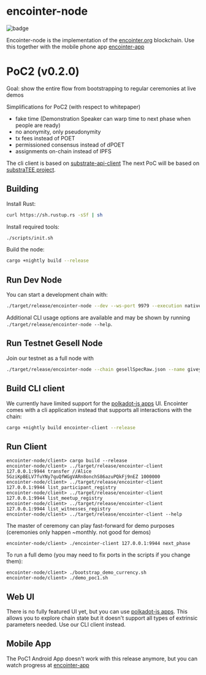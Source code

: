 # encointer-node

![badge](https://img.shields.io/badge/substrate-2.0.0-success)

Encointer-node is the implementation of the [encointer.org](https://encointer.org) blockchain.
Use this together with the mobile phone app [encointer-app](https://github.com/encointer/encointer-app) 

# PoC2 (v0.2.0)
Goal: show the entire flow from bootstrapping to regular ceremonies at live demos

Simplifications for PoC2 (with respect to whitepaper)

* fake time (Demonstration Speaker can warp time to next phase when people are ready)
* no anonymity, only pseudonymity
* tx fees instead of POET
* permissioned consensus instead of dPOET
* assignments on-chain instead of IPFS

The cli client is based on [substrate-api-client](https://github.com/scs/substrate-api-client)
The next PoC will be based on [substraTEE project](https://github.com/scs/substraTEE). 

## Building

Install Rust:

```bash
curl https://sh.rustup.rs -sSf | sh
```

Install required tools:

```bash
./scripts/init.sh
```

Build the node:

```bash
cargo +nightly build --release
```

## Run Dev Node

You can start a development chain with:

```bash
./target/release/encointer-node --dev --ws-port 9979 --execution native -lruntime=debug 2>&1 | grep --color=always -e "^" -e 'DEBUG runtime'
```

Additional CLI usage options are available and may be shown by running `./target/release/encointer-node --help`.

## Run Testnet Gesell Node
Join our testnet as a full node with 

```bash
./target/release/encointer-node --chain gesellSpecRaw.json --name giveyournodeaname
```

## Build CLI client
We currently have limited support for the [polkadot-js apps](https://polkadot.js.org/apps) UI. Encointer comes with a cli application instead that supports all interactions with the chain:

```bash
cargo +nightly build encointer-client --release
```

## Run Client

```
encointer-node/client> cargo build --release
encointer-node/client> ../target/release/encointer-client 127.0.0.1:9944 transfer //Alice 5GziKpBELV7fuYNy7quQfWGgVARn8onchS86azuPQkFj9nEZ 1000000
encointer-node/client> ../target/release/encointer-client 127.0.0.1:9944 list_participant_registry
encointer-node/client> ../target/release/encointer-client 127.0.0.1:9944 list_meetup_registry
encointer-node/client> ../target/release/encointer-client 127.0.0.1:9944 list_witnesses_registry
encointer-node/client> ../target/release/encointer-client --help
``` 
The master of ceremony can play fast-forward for demo purposes (ceremonies only happen ~monthly. not good for demos)
```
encointer-node/client> ./encointer-client 127.0.0.1:9944 next_phase
```

To run a full demo (you may need to fix ports in the scripts if you change them):
```
encointer-node/client> ./bootstrap_demo_currency.sh
encointer-node/client> ./demo_poc1.sh
```

## Web UI

There is no fully featured UI yet, but you can use [polkadot-js apps](https://github.com/polkadot-js/apps). 
This allows you to explore chain state but it doesn't support all types of extrinsic parameters needed. Use our CLI client instead.

## Mobile App

The PoC1 Android App doesn't work with this release anymore, but you can watch progress at [encointer-app](https://github.com/encointer/encointer-app)
